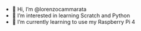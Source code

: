 - 👋 Hi, I’m @lorenzocammarata
- 👀 I’m interested in learning Scratch and Python
- 🌱 I’m currently learning to use my Raspberry Pi 4

<!---
lorenzocammarata/lorenzocammarata is a ✨ special ✨ repository because its `README.md` (this file) appears on your GitHub profile.
You can click the Preview link to take a look at your changes.
--->
